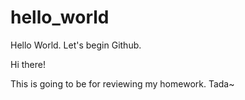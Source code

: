 # hello_world
Hello World. Let's begin Github.

Hi there!

This is going to be for reviewing my homework.
Tada~
